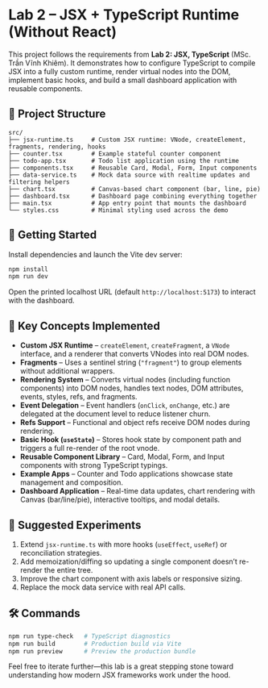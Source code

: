 # Lab 2 – JSX + TypeScript Runtime (Without React)

This project follows the requirements from **Lab 2: JSX, TypeScript** (MSc. Trần Vĩnh Khiêm). It demonstrates how to configure TypeScript to compile JSX into a fully custom runtime, render virtual nodes into the DOM, implement basic hooks, and build a small dashboard application with reusable components.

## 📁 Project Structure

```
src/
├── jsx-runtime.ts     # Custom JSX runtime: VNode, createElement, fragments, rendering, hooks
├── counter.tsx        # Example stateful counter component
├── todo-app.tsx       # Todo list application using the runtime
├── components.tsx     # Reusable Card, Modal, Form, Input components
├── data-service.ts    # Mock data source with realtime updates and filtering helpers
├── chart.tsx          # Canvas-based chart component (bar, line, pie)
├── dashboard.tsx      # Dashboard page combining everything together
├── main.tsx           # App entry point that mounts the dashboard
└── styles.css         # Minimal styling used across the demo
```

## 🚀 Getting Started

Install dependencies and launch the Vite dev server:

```bash
npm install
npm run dev
```

Open the printed localhost URL (default `http://localhost:5173`) to interact with the dashboard.

## 🧠 Key Concepts Implemented

- **Custom JSX Runtime** – `createElement`, `createFragment`, a `VNode` interface, and a renderer that converts VNodes into real DOM nodes.
- **Fragments** – Uses a sentinel string (`"fragment"`) to group elements without additional wrappers.
- **Rendering System** – Converts virtual nodes (including function components) into DOM nodes, handles text nodes, DOM attributes, events, styles, refs, and fragments.
- **Event Delegation** – Event handlers (`onClick`, `onChange`, etc.) are delegated at the document level to reduce listener churn.
- **Refs Support** – Functional and object refs receive DOM nodes during rendering.
- **Basic Hook (`useState`)** – Stores hook state by component path and triggers a full re-render of the root vnode.
- **Reusable Component Library** – Card, Modal, Form, and Input components with strong TypeScript typings.
- **Example Apps** – Counter and Todo applications showcase state management and composition.
- **Dashboard Application** – Real-time data updates, chart rendering with Canvas (bar/line/pie), interactive tooltips, and modal details.

## 🧪 Suggested Experiments

1. Extend `jsx-runtime.ts` with more hooks (`useEffect`, `useRef`) or reconciliation strategies.
2. Add memoization/diffing so updating a single component doesn’t re-render the entire tree.
3. Improve the chart component with axis labels or responsive sizing.
4. Replace the mock data service with real API calls.

## 🛠 Commands

```bash
npm run type-check   # TypeScript diagnostics
npm run build        # Production build via Vite
npm run preview      # Preview the production bundle
```

Feel free to iterate further—this lab is a great stepping stone toward understanding how modern JSX frameworks work under the hood.
